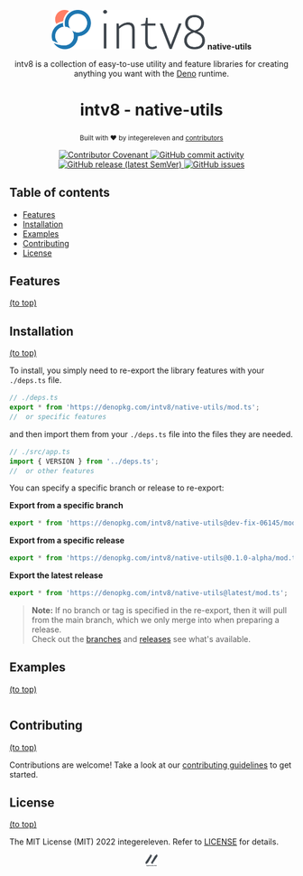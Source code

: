 <p align="center">
<!-- Update log -->
<img alt="intv8 logo" height="70" src="https://raw.githubusercontent.com/intv8/.github/main/profile/img/clr/banner.svg" />
<strong>native-utils</strong>
</p>

<p align="center">
intv8 is a collection of easy-to-use utility and feature libraries for creating anything you want with the <a href="https://deno.land">Deno</a> runtime.
</p>

<h1 align="center">intv8 - native-utils</h1>

<p align="center">
<!-- @TODO Package description -->
</p>

<p align="center">
<!-- @TODO Link to documentation and other resources -->
</p>

<p align="center">
<sub>Built with ❤ by integereleven and <a href="https://github.com/intv8/native-utils/graphs/contributors">contributors</a></sub>
</p>

<p align="center">
<a href="https://github.com/intv8/native-utils/blob/main/CODE_OF_CONDUCT.md">
  <img alt="Contributor Covenant" src="https://img.shields.io/badge/Contributor%20Covenant-2.1-4baaaa.svg?style=flat-square" />
</a>
<a href="https://github.com/intv8/native-utils/commits">
  <img alt="GitHub commit activity" src="https://img.shields.io/github/commit-activity/m/intv8/native-utils?style=flat-square">
</a>
<a href="https://github.com/intv8/native-utils/releases">
  <img alt="GitHub release (latest SemVer)" src="https://img.shields.io/github/v/release/intv8/native-utils?style=flat-square" />
</a>
<a href="https://github.com/intv8/native-utils/issues">
  <img alt="GitHub issues" src="https://img.shields.io/github/issues-raw/intv8/native-utils?style=flat-square">
</a>
</p>

## Table of contents

- [Features](#features)
- [Installation](#installation)
- [Examples](#examples)
- [Contributing](#contributing)
- [License](#license)

## Features

[(to top)](#table-of-contents)

<!-- @TODO Enumerate key features -->

## Installation

[(to top)](#table-of-contents)

To install, you simply need to re-export the library features with your `./deps.ts` file.

```ts
// ./deps.ts
export * from 'https://denopkg.com/intv8/native-utils/mod.ts';
//  or specific features
```

and then import them from your `./deps.ts` file into the files they are needed.

```ts
// ./src/app.ts
import { VERSION } from '../deps.ts';
//  or other features
```

You can specify a specific branch or release to re-export:

**Export from a specific branch**

```ts
export * from 'https://denopkg.com/intv8/native-utils@dev-fix-06145/mod.ts';
```

**Export from a specific release**

```ts
export * from 'https://denopkg.com/intv8/native-utils@0.1.0-alpha/mod.ts';
```

**Export the latest release**

```ts
export * from 'https://denopkg.com/intv8/native-utils@latest/mod.ts';
```

> **Note:** If no branch or tag is specified in the re-export, then it will pull from the main branch, which we only merge into when preparing a release.\
> Check out the [branches][branches] and [releases][releases] see what's available.

## Examples

[(to top)](#table-of-contents)

<!-- @TODO Add an example, or add links to examples -->

```ts
```

## Contributing

[(to top)](#table-of-contents)

Contributions are welcome! Take a look at our [contributing guidelines][contributing] to get started.

## License

[(to top)](#table-of-contents)

The MIT License (MIT) 2022 integereleven. Refer to [LICENSE][license] for details.

<p align="center">
<img
  alt="intv8 logo"
  height="24"
  src="https://raw.githubusercontent.com/i11n/.github/main/profile/img/frm/logo-open-source.svg"
/>
</p>

[deno]: https://deno.land "Deno homepage"
[branches]: https://github.com/intv8/native-utils/branches "intv8/native-utils branches on GitHub"
[releases]: https://github.com/intv8/native-utils/releases "intv8/native-utils releases on GitHub"
[contributing]: https://github.com/intv8/native-utils/blob/main/CONTRIBUTING.md "intv8/native-utils contributing guidelines"
[license]: https://github.com/intv8/native-utils/blob/main/LICENSE "intv8/native-utils license"
